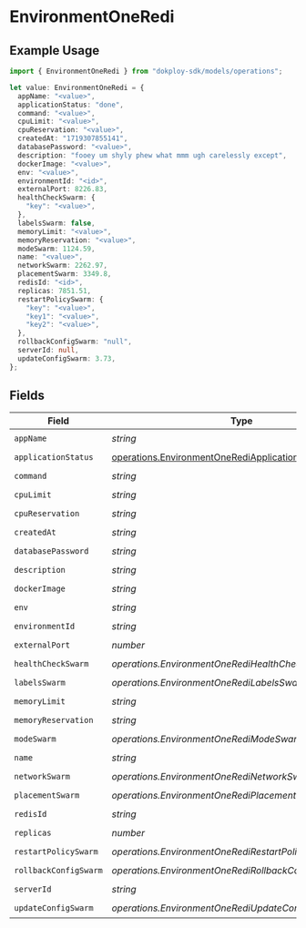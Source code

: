 # EnvironmentOneRedi

## Example Usage

```typescript
import { EnvironmentOneRedi } from "dokploy-sdk/models/operations";

let value: EnvironmentOneRedi = {
  appName: "<value>",
  applicationStatus: "done",
  command: "<value>",
  cpuLimit: "<value>",
  cpuReservation: "<value>",
  createdAt: "1719307855141",
  databasePassword: "<value>",
  description: "fooey um shyly phew what mmm ugh carelessly except",
  dockerImage: "<value>",
  env: "<value>",
  environmentId: "<id>",
  externalPort: 8226.83,
  healthCheckSwarm: {
    "key": "<value>",
  },
  labelsSwarm: false,
  memoryLimit: "<value>",
  memoryReservation: "<value>",
  modeSwarm: 1124.59,
  name: "<value>",
  networkSwarm: 2262.97,
  placementSwarm: 3349.8,
  redisId: "<id>",
  replicas: 7851.51,
  restartPolicySwarm: {
    "key": "<value>",
    "key1": "<value>",
    "key2": "<value>",
  },
  rollbackConfigSwarm: "null",
  serverId: null,
  updateConfigSwarm: 3.73,
};
```

## Fields

| Field                                                                                                            | Type                                                                                                             | Required                                                                                                         | Description                                                                                                      |
| ---------------------------------------------------------------------------------------------------------------- | ---------------------------------------------------------------------------------------------------------------- | ---------------------------------------------------------------------------------------------------------------- | ---------------------------------------------------------------------------------------------------------------- |
| `appName`                                                                                                        | *string*                                                                                                         | :heavy_check_mark:                                                                                               | N/A                                                                                                              |
| `applicationStatus`                                                                                              | [operations.EnvironmentOneRediApplicationStatus](../../models/operations/environmentonerediapplicationstatus.md) | :heavy_check_mark:                                                                                               | N/A                                                                                                              |
| `command`                                                                                                        | *string*                                                                                                         | :heavy_check_mark:                                                                                               | N/A                                                                                                              |
| `cpuLimit`                                                                                                       | *string*                                                                                                         | :heavy_check_mark:                                                                                               | N/A                                                                                                              |
| `cpuReservation`                                                                                                 | *string*                                                                                                         | :heavy_check_mark:                                                                                               | N/A                                                                                                              |
| `createdAt`                                                                                                      | *string*                                                                                                         | :heavy_check_mark:                                                                                               | N/A                                                                                                              |
| `databasePassword`                                                                                               | *string*                                                                                                         | :heavy_check_mark:                                                                                               | N/A                                                                                                              |
| `description`                                                                                                    | *string*                                                                                                         | :heavy_check_mark:                                                                                               | N/A                                                                                                              |
| `dockerImage`                                                                                                    | *string*                                                                                                         | :heavy_check_mark:                                                                                               | N/A                                                                                                              |
| `env`                                                                                                            | *string*                                                                                                         | :heavy_check_mark:                                                                                               | N/A                                                                                                              |
| `environmentId`                                                                                                  | *string*                                                                                                         | :heavy_check_mark:                                                                                               | N/A                                                                                                              |
| `externalPort`                                                                                                   | *number*                                                                                                         | :heavy_check_mark:                                                                                               | N/A                                                                                                              |
| `healthCheckSwarm`                                                                                               | *operations.EnvironmentOneRediHealthCheckSwarmUnion*                                                             | :heavy_check_mark:                                                                                               | N/A                                                                                                              |
| `labelsSwarm`                                                                                                    | *operations.EnvironmentOneRediLabelsSwarmUnion*                                                                  | :heavy_check_mark:                                                                                               | N/A                                                                                                              |
| `memoryLimit`                                                                                                    | *string*                                                                                                         | :heavy_check_mark:                                                                                               | N/A                                                                                                              |
| `memoryReservation`                                                                                              | *string*                                                                                                         | :heavy_check_mark:                                                                                               | N/A                                                                                                              |
| `modeSwarm`                                                                                                      | *operations.EnvironmentOneRediModeSwarmUnion*                                                                    | :heavy_check_mark:                                                                                               | N/A                                                                                                              |
| `name`                                                                                                           | *string*                                                                                                         | :heavy_check_mark:                                                                                               | N/A                                                                                                              |
| `networkSwarm`                                                                                                   | *operations.EnvironmentOneRediNetworkSwarmUnion*                                                                 | :heavy_check_mark:                                                                                               | N/A                                                                                                              |
| `placementSwarm`                                                                                                 | *operations.EnvironmentOneRediPlacementSwarmUnion*                                                               | :heavy_check_mark:                                                                                               | N/A                                                                                                              |
| `redisId`                                                                                                        | *string*                                                                                                         | :heavy_check_mark:                                                                                               | N/A                                                                                                              |
| `replicas`                                                                                                       | *number*                                                                                                         | :heavy_check_mark:                                                                                               | N/A                                                                                                              |
| `restartPolicySwarm`                                                                                             | *operations.EnvironmentOneRediRestartPolicySwarmUnion*                                                           | :heavy_check_mark:                                                                                               | N/A                                                                                                              |
| `rollbackConfigSwarm`                                                                                            | *operations.EnvironmentOneRediRollbackConfigSwarmUnion*                                                          | :heavy_check_mark:                                                                                               | N/A                                                                                                              |
| `serverId`                                                                                                       | *string*                                                                                                         | :heavy_check_mark:                                                                                               | N/A                                                                                                              |
| `updateConfigSwarm`                                                                                              | *operations.EnvironmentOneRediUpdateConfigSwarmUnion*                                                            | :heavy_check_mark:                                                                                               | N/A                                                                                                              |
